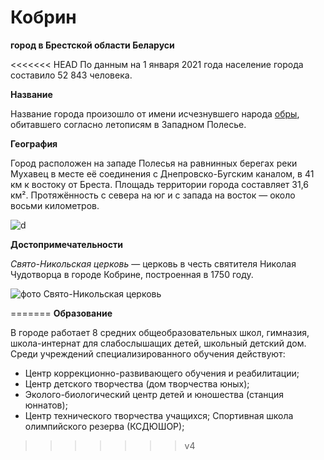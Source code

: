 Кобрин 
===
**город в Брестской области Беларуси**

<<<<<<< HEAD
По данным на 1 января 2021 года население города составило 52 843 человека.

**Название**

Название города произошло от имени исчезнувшего народа [обры](https://ru.wikipedia.org/wiki/%D0%90%D0%B2%D0%B0%D1%80%D1%8B), обитавшего согласно летописям в Западном Полесье.

**География**

Город расположен на западе Полесья на равнинных берегах реки Мухавец в месте её соединения с Днепровско-Бугским каналом, в 41 км к востоку от Бреста. Площадь территории города составляет 31,6 км². Протяжённость с севера на юг и с запада на восток — около восьми километров.

![d](https://upload.wikimedia.org/wikipedia/commons/thumb/7/70/Brest_oblast_location_map.svg/1200px-Brest_oblast_location_map.svg.png)


**Достопримечательности**

*Свято-Никольская церковь* — церковь в честь святителя Николая Чудотворца в городе Кобрине, построенная в 1750 году. 

![фото Свято-Никольская церковь](https://upload.wikimedia.org/wikipedia/commons/4/4b/%D0%9A%D0%BE%D0%B1%D1%80%D1%8B%D0%BD._%D0%94%D1%80%D0%B0%D1%9E%D0%BB%D1%8F%D0%BD%D0%B0%D1%8F_%D1%86%D0%B0%D1%80%D0%BA%D0%B2%D0%B0.jpg "Свято-Никольская церковь")

=======
**Образование**

В городе работает 8 средних общеобразовательных школ, гимназия, школа-интернат для слабослышащих детей, школьный детский дом. Среди учреждений специализированного обучения действуют:
* Центр коррекционно-развивающего обучения и реабилитации;
* Центр детского творчества (дом творчества юных);
* Эколого-биологический центр детей и юношества (станция юннатов);
* Центр технического творчества учащихся;
Спортивная школа олимпийского резерва (КСДЮШОР);
>>>>>>> v4
